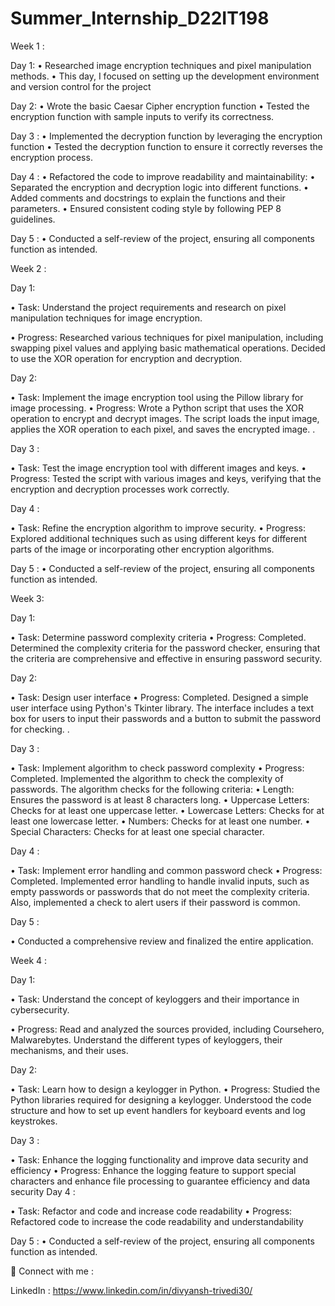 # Summer_Internship_D22IT198

Week 1 : 

Day 1: 
•	Researched image encryption techniques and pixel manipulation methods.
•	This day, I focused on setting up the development environment and version control for the project

Day 2: 
•	Wrote the basic Caesar Cipher encryption function
•	Tested the encryption function with sample inputs to verify its correctness.

Day 3 :
•	Implemented the decryption function by leveraging the encryption function
•	Tested the decryption function to ensure it correctly reverses the encryption process.

Day 4 : 
•	Refactored the code to improve readability and maintainability:
•	Separated the encryption and decryption logic into different functions.
•	Added comments and docstrings to explain the functions and their parameters.
•	Ensured consistent coding style by following PEP 8 guidelines.

Day 5 : 
•	Conducted a self-review of the project, ensuring all components function as intended.

Week 2 : 

Day 1: 

•	Task: Understand the project requirements and research on pixel manipulation techniques for image encryption.

•	Progress: Researched various techniques for pixel manipulation, including swapping pixel values and applying basic mathematical operations. Decided to use the XOR operation for encryption and decryption.

Day 2: 

•	Task: Implement the image encryption tool using the Pillow library for image processing.
•	Progress: Wrote a Python script that uses the XOR operation to encrypt and decrypt images. The script loads the input image, applies the XOR operation to each pixel, and saves the encrypted image.
.

Day 3 :

•	Task: Test the image encryption tool with different images and keys.
•	Progress: Tested the script with various images and keys, verifying that the encryption and decryption processes work correctly.

Day 4 : 

•	Task: Refine the encryption algorithm to improve security.
•	Progress: Explored additional techniques such as using different keys for different parts of the image or incorporating other encryption algorithms.

Day 5 : 
•	Conducted a self-review of the project, ensuring all components function as intended.

Week 3: 

Day 1: 

•	Task: Determine password complexity criteria
•	Progress: Completed. Determined the complexity criteria for the password checker, ensuring that the criteria are comprehensive and effective in ensuring password security.

Day 2: 

•	Task: Design user interface
•	Progress: Completed. Designed a simple user interface using Python's Tkinter library. The interface includes a text box for users to input their passwords and a button to submit the password for checking.
.

Day 3 :

•	Task: Implement algorithm to check password complexity
•	Progress: Completed. Implemented the algorithm to check the complexity of passwords. The algorithm checks for the following criteria:
•	Length: Ensures the password is at least 8 characters long.
•	Uppercase Letters: Checks for at least one uppercase letter.
•	Lowercase Letters: Checks for at least one lowercase letter.
•	Numbers: Checks for at least one number.
•	Special Characters: Checks for at least one special character.

Day 4 : 

•	Task: Implement error handling and common password check
•	Progress: Completed. Implemented error handling to handle invalid inputs, such as empty passwords or passwords that do not meet the complexity criteria. Also, implemented a check to alert users if their password is common.

Day 5 :
 
•	Conducted a comprehensive review and finalized the entire application.

Week 4 : 

Day 1: 

•	Task: Understand the concept of keyloggers and their importance in cybersecurity.

•	Progress: Read and analyzed the sources provided, including Coursehero, Malwarebytes. Understand the different types of keyloggers, their mechanisms, and their uses.

Day 2: 

•	Task: Learn how to design a keylogger in Python.
•	Progress: Studied the Python libraries required for designing a keylogger. Understood the code structure and how to set up event handlers for keyboard events and log keystrokes.

Day 3 :

•	Task: Enhance the logging functionality and improve data security and efficiency
•	Progress: Enhance the logging feature to support special characters and enhance file processing to guarantee efficiency and data security
Day 4 : 

•	Task: Refactor and code and increase code readability 
•	Progress: Refactored code to increase the code readability and understandability 

Day 5 : 
•	Conducted a self-review of the project, ensuring all components function as intended.

🤝 Connect with me :

LinkedIn : https://www.linkedin.com/in/divyansh-trivedi30/

